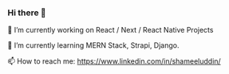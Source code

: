 ### Hi there 👋
🔭 I’m currently working on React / Next / React Native  Projects

🌱 I’m currently learning MERN Stack, Strapi, Django.

📫 How to reach me: https://www.linkedin.com/in/shameeluddin/

<!--
**Shameel123/Shameel123** is a ✨ _special_ ✨ repository because its `README.md` (this file) appears on your GitHub profile.

Here are some ideas to get you started:

- 🔭 I’m currently working on ...
- 🌱 I’m currently learning ...
- 👯 I’m looking to collaborate on ...
- 🤔 I’m looking for help with ...
- 💬 Ask me about ...
- 📫 How to reach me: ...
- 😄 Pronouns: ...
- ⚡ Fun fact: ...
-->
